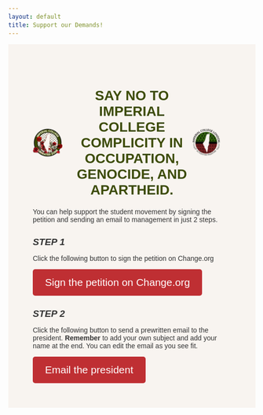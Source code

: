 ```yaml
---
layout: default
title: Support our Demands!
---
```


<style>
  .container {
    text-align: left;
    padding: 50px;
    background-color: #f8f4f0;
  }

  h1 {
    font-family: 'Open Sauce One', 'Arial', sans-serif;
    font-size: 2em;
    margin-bottom: 20px;
    display: flex;
    justify-content: center;
    align-items: center;
    align-text: center;
    color: #3d4c06;
    text-transform: uppercase;
  }

  h1 img {
    max-width: 15%; /* Adjust the height as needed */
    margin-right: 20px;
    margin-right: 20px;
  }

  h2 {
    font-family: aileron, 'Arial', sans-serif;
    font-size: 2vw;
    margin-bottom: 10px;
    color: #333;
    text-transform: uppercase;
  }

  p {
    font-family: 'Open Sauce One', sans-serif;
    color: #333;
    font-size: 1em;
  }

  .flex-container {
    display: flex;
    flex-wrap: wrap;
    justify-content: space-between;
    align-items: center;
  }

  .flex-container > div, .flex-container > a {
    flex: 1;
    margin: 10px;
  }

  .button {
    display: inline-block;
    padding: 15px 25px;
    font-size: 1.5em;
    font-family: 'Arial', sans-serif;
    color: #fff;
    /* width: 300px; */
    align: center;
    background-color: #bf2f33;
    border: none;
    border-radius: 5px;
    text-decoration: none;
    cursor: pointer;
    transition: background-color 0.3s ease;
  }

  .button:hover {
    background-color: #8e1f1d;
  }

  @import url('https://fonts.cdnfonts.com/css/open-sauce-one');

  @media (max-width: 800px) {
    h1 {
      font-size: 1em;
    }

    h1 img {
      max-width: 10%;
    }

    .button {
      font-size: 1.2em;
      padding: 10px 20px;
    }

    p {
      font
    }
  }
</style>

<div class="container">
  <h1 style="text-align: center;">
    <img src="./logo.png" alt="LZ Logo">
    Say no to Imperial College complicity in occupation, genocide, and apartheid.
    <img src="./logo-afp.png" alt="AFP Logo">
  </h1>
  <p>You can help support the student movement by signing the petition and sending an email to management in just 2 steps.</p>
  
  <div>
    <h2><em>STEP 1</em></h2>
    <div>
      <p>Click the following button to sign the petition on Change.org</p>
      <a href="https://www.change.org/p/cut-ties-with-israel-at-imperial-college-london-divest-from-genocide" target="_blank" class="button">
        Sign the petition on Change.org
      </a>
    </div>
    <h2><em>STEP 2</em></h2>
    <div>
      <p>Click the following button to send a prewritten email to the president. <b>Remember</b> to add your own subject and add your name at the end. You can edit the email as you see fit.</p>
      <a href="mailto:president@imperial.ac.uk?body=Dear%20Professor%20Brady%2C%0A%0ASince%20the%207th%20October%2C%20Israel%20has%20killed%20over%2040%2C000%20Palestinians%20and%20destroyed%20every%20single%20university%20in%20Gaza.%20These%20crimes%20are%20committed%20using%20funding%20and%20technology%20from%20the%20UK%2C%20the%20US%2C%20and%20their%20allies.%20In%20addition%20to%20these%20governments%2C%20private%20companies%20are%20complicit%20by%20providing%20services%20and%20technology%20to%20the%20military%20and%20state%20which%20is%20used%20to%20enact%20these%20atrocities.%0A%0AImperial%20College%2C%20like%20other%20universities%20in%20the%20UK%20and%20worldwide%2C%20is%20complicit%20in%20Israel%27s%20occupation%20of%20the%20Palestinian%20land%20and%20people.%20This%20occupation%20and%20systemic%20apartheid%20has%20culminated%20in%20what%20has%20now%20been%20described%20by%20the%20UN%20as%20a%20plausible%20genocide.%0A%0AAs%20a%20member%20of%20the%20Imperial%20community%2C%20I%20support%20the%20following%20demands%20made%20by%20the%20student%20body%3A%0A%0A-%20Imperial%20should%20cut%20industry%20and%20research%20ties%20with%20companies%20such%20as%20Caterpillar%20Inc.%20and%20BAE%20Systems%2C%20which%20are%20complicit%20in%20the%20war%20crimes%20against%20Palestine.%0A-%20Imperial%20should%20disclose%20all%20investments%20and%20divest%20from%20companies%20which%20support%20the%20occupation%20of%20Palestine.%0A-%20Explicit%20condemnation%20of%20Israel%27s%20actions%20and%20of%20students%20and%20staff%20who%20express%20support%20for%20such%20atrocities.%0A-%20Imperial%20should%20provide%20support%20to%20Palestinian%20students%20through%20scholarships%2C%20establishing%20links%20with%20Palestinian%20universities%2C%20and%20supporting%20the%20rebuilding%20of%20the%20Gazan%20higher%20education%20sector.%20Every%20single%20university%20in%20Gaza%20has%20been%20destroyed%20by%20Israel.%0A-%20The%20establishment%20of%20an%20independent%20student%20and%20staff%20body%20to%20ensure%20compliance%20with%20demands%20%281%29%20and%20%282%29%2C%20as%20well%20as%20serve%20to%20provide%20oversight%20on%20future%20investments%20to%20ensure%20that%20Imperial%20is%20not%20complicit%20in%20future%20crimes.%20This%20body%20may%20also%20pave%20the%20way%20to%20a%20more%20democratic%20student%20and%20staff%20driven%20investment%20policy.%0A%0AThe%20college%27s%20current%20position%20of%20complicity%20and%20implicit%20support%20creates%20a%20deeply%20unsafe%20environment%20for%20many%20students%20and%20it%20is%20our%20collective%20duty%20to%20ensure%20that%20this%20is%20addressed.%0A%0AWarm%20regards%2C%0A%5BINSERT%20NAME%20HERE%5D" class="button">
        Email the president
      </a>
    </div>
  </div>
</div>
